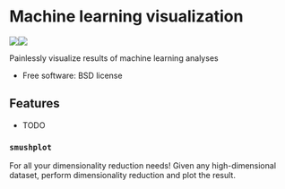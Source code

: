 # Machine learning visualization

[![](https://img.shields.io/travis/olgabot/cupcake.svg)](https://travis-ci.org/olgabot/cupcake)[![](https://img.shields.io/pypi/v/cupcake.svg)](https://pypi.python.org/pypi/cupcake)

Painlessly visualize results of machine learning analyses

* Free software: BSD license

## Features

* TODO

### `smushplot`

For all your dimensionality reduction needs! Given any high-dimensional dataset,
perform dimensionality reduction and plot the result.
